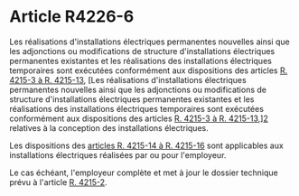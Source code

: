 # Article R4226-6

Les réalisations d'installations électriques permanentes nouvelles ainsi que les adjonctions ou modifications de structure d'installations électriques permanentes existantes et les réalisations des installations électriques temporaires sont exécutées conformément aux dispositions des articles [R. 4215-3 à R. 4215-13][1], [Les réalisations d'installations électriques permanentes nouvelles ainsi que les adjonctions ou modifications de structure d'installations électriques permanentes existantes et les réalisations des installations électriques temporaires sont exécutées conformément aux dispositions des articles [R. 4215-3 à R. 4215-13][1],][2] relatives à la conception des installations électriques. 
  
  
Les dispositions des [articles R. 4215-14 à R. 4215-16][3] sont applicables aux installations électriques réalisées par ou pour l'employeur. 
  
  
Le cas échéant, l'employeur complète et met à jour le dossier technique prévu à l'article [R. 4215-2][4].

 [1]: /affichCodeArticle.do?cidTexte=LEGITEXT000006072050&idArticle=LEGIARTI000018488750&dateTexte=&categorieLien=cid
 [2]: /affichCodeArticle.do?cidTexte=LEGITEXT000006072050&idArticle=LEGIARTI000022761834&dateTexte=&categorieLien=cid
 [3]: /affichCodeArticle.do?cidTexte=LEGITEXT000006072050&idArticle=LEGIARTI000022761830&dateTexte=&categorieLien=cid
 [4]: /affichCodeArticle.do?cidTexte=LEGITEXT000006072050&idArticle=LEGIARTI000018488748&dateTexte=&categorieLien=cid